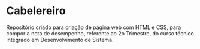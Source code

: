 # Cabelereiro
Repositório criado para criação de página web com HTML e CSS, para compor a nota de desempenho, referente ao 2o Trimestre, do curso técnico integrado em Desenvolvimento de Sistema.
